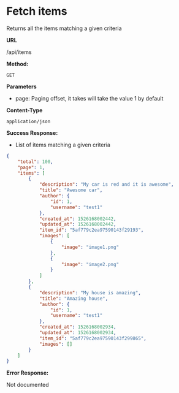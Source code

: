 # Fetch items

Returns all the items matching a given criteria

**URL**

  /api/items

**Method:**
  
  `GET`
  
**Parameters**

- page: Paging offset, it takes will take the value 1 by default

**Content-Type**

  `application/json`

**Success Response:**
  
- List of items matching a given criteria

```json
{
    "total": 100,
    "page": 1,
    "items": [
        {
            "description": "My car is red and it is awesome",
            "title": "Awesome car",
            "author": {
                "id": 1,
                "username": "test1"
            },
            "created_at": 1526168002442,
            "updated_at": 1526168002442,
            "item_id": "5af779c2ea97590143f29193",
            "images": [
                {
                    "image": "image1.png"
                },
                {
                    "image": "image2.png"
                }
            ]
        },
        {
            "description": "My house is amazing",
            "title": "Amazing house",
            "author": {
                "id": 1,
                "username": "test1"
            },
            "created_at": 1526168002934,
            "updated_at": 1526168002934,
            "item_id": "5af779c2ea97590143f299865",
            "images": []
        }
    ]
}
```
 
**Error Response:**

Not documented
